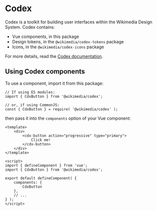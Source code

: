 # Codex

Codex is a toolkit for building user interfaces within the Wikimedia Design System. Codex contains:
- Vue components, in this package
- Design tokens, in the `@wikimedia/codex-tokens` package
- Icons, in the `@wikimedia/codex-icons` package

For more details, read the [Codex documentation](https://doc.wikimedia.org/codex/latest/).

## Using Codex components
To use a component, import it from this package:
```
// If using ES modules:
import { CdxButton } from '@wikimedia/codex';

// or, if using CommonJS:
const { CdxButton } = require( '@wikimedia/codex' );
```

then pass it into the `components` option of your Vue component:

```
<template>
	<div>
		<cdx-button action="progressive" type="primary">
			Click me!
		</cdx-button>
	</div>
</template>

<script>
import { defineComponent } from 'vue';
import { CdxButton } from '@wikimedia/codex';

export default defineComponent( {
	components: {
		CdxButton
	},
	// ...
} );
</script>
```

